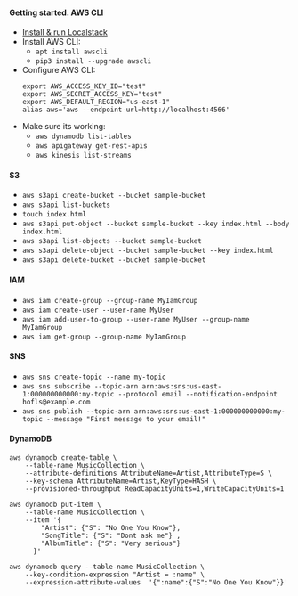 #### Getting started. AWS CLI
* [Install & run Localstack](localstack.md)
* Install AWS CLI:
    * `apt install awscli`
    * `pip3 install --upgrade awscli`
* Configure AWS CLI:
    ```
    export AWS_ACCESS_KEY_ID="test"
    export AWS_SECRET_ACCESS_KEY="test"
    export AWS_DEFAULT_REGION="us-east-1"
    alias aws='aws --endpoint-url=http://localhost:4566'
    ```
* Make sure its working:
    * `aws dynamodb list-tables`
    * `aws apigateway get-rest-apis`
    * `aws kinesis list-streams`

#### S3
* `aws s3api create-bucket --bucket sample-bucket`
* `aws s3api list-buckets`
* `touch index.html`
* `aws s3api put-object --bucket sample-bucket --key index.html --body index.html`
* `aws s3api list-objects --bucket sample-bucket`
* `aws s3api delete-object --bucket sample-bucket --key index.html`
* `aws s3api delete-bucket --bucket sample-bucket`

#### IAM
* `aws iam create-group --group-name MyIamGroup`
* `aws iam create-user --user-name MyUser`
* `aws iam add-user-to-group --user-name MyUser --group-name MyIamGroup`
* `aws iam get-group --group-name MyIamGroup`

#### SNS
* `aws sns create-topic --name my-topic`
* `aws sns subscribe --topic-arn arn:aws:sns:us-east-1:000000000000:my-topic --protocol email --notification-endpoint hofls@example.com`
* `aws sns publish --topic-arn arn:aws:sns:us-east-1:000000000000:my-topic --message "First message to your email!"`

#### DynamoDB
```
aws dynamodb create-table \
    --table-name MusicCollection \
    --attribute-definitions AttributeName=Artist,AttributeType=S \
    --key-schema AttributeName=Artist,KeyType=HASH \
    --provisioned-throughput ReadCapacityUnits=1,WriteCapacityUnits=1
```
```
aws dynamodb put-item \
    --table-name MusicCollection \
    --item '{
        "Artist": {"S": "No One You Know"},
        "SongTitle": {"S": "Dont ask me"} ,
        "AlbumTitle": {"S": "Very serious"} 
      }'
```
```
aws dynamodb query --table-name MusicCollection \
    --key-condition-expression "Artist = :name" \
    --expression-attribute-values  '{":name":{"S":"No One You Know"}}'
```